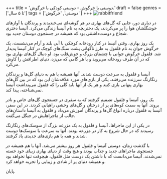 +++
title = 'دوستی با خرگوش - دوستی کودکی با خرگوش.'
draft = false
genres = ['تا ۵ سال']
tags = ['دوستی', 'خرگوش ']
+++
![rabbitfriend](/127.rabbitfriendship.jpg)

در دیاری دور، جایی که گل‌های بهاری در هر گوشه‌ای می‌خندیدند و پرندگان با آوازهای خوشگلشان هوا را پر می‌کردند، یک دختربچه به نام آنیسا زندگی می‌کرد. آنیسا دختری شجاع و دوست‌داشتنی بود که همیشه در جستجوی دوستان جدید بود.

یک روز بهاری، وقتی آنیسا در کنار رودخانه کوچکی با آبی بلند و آرام می‌نشست، یک خرگوش جوان به نام فلفول به طرز ناگهانی پشت سنگ‌های کوچک در کنار آنیسا پدیدار شد. فلفول خرگوش جوانی با چشمان بزرگ و خوش‌قلب بود. او دنبال گل‌های بهاری بود که در آن طرف رودخانه می‌روید و با هر گامی که می‌زد، دنیای اطرافش را کاوش می‌کرد.

آنیسا و فلفول به سرعت دوست شدند. آنها همیشه با هم به دنیای گل‌ها و پرندگان رنگارنگ سرزنده می‌رفتند. یکی از بازی‌های مورد علاقه‌شان این بود که در بین گل‌های بهاری پنهانی بازی کنند و هر یک از آنها باید گلی را که فلفول می‌پنداشت آنیسا نمی‌شناخته، پیدا کند.

یک روز، آنیسا و فلفول تصمیم گرفتند که به سفری در جستجوی گل‌های خاص و نادر بروند. آنها به سمت کوه‌های پر از درختان و گل‌های وحشی راهیابی کردند. در این سفر، آنیسا به فلفول درباره انواع گل‌ها و پرندگان آموزش می‌داد و فلفول به آنیسا داستان‌های جالب از ماجراهایش در جنگل می‌گفت.

در یکی از این ماجراها، آنیسا و فلفول به یک مزرعه بزرگ از سوسک‌های رنگارنگ رسیدند که در حال شروع به کار در مزرعه بودند. آنها به سرعت با سوسک‌ها دوست شدند و همه با هم بازی‌های جدیدی یاد گرفتند.

با گذشت زمان، دوستی آنیسا و فلفول هر روز بیشتر می‌شد. آنها با هم همیشه در جستجوی ماجراهای جدید و جذاب بودند و هیچ وقت از دنیای بهاری زیبای خود خسته نمی‌شدند. آنیسا می‌دانست که با داشتن یک دوست مثل فلفول، هیچوقت تنها نخواهد بود و همیشه دنیای پر از شادی و زیبایی را تجربه خواهد کرد.

پایان.
